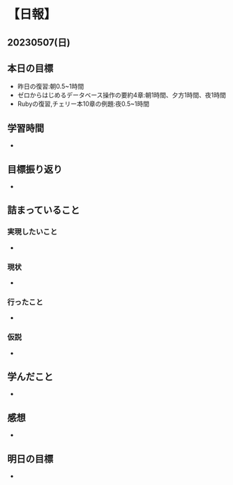 # 【日報】
## 20230507(日)
## 本日の目標
- 昨日の復習:朝0.5~1時間
- ゼロからはじめるデータベース操作の要約4章:朝1時間、夕方1時間、夜1時間
- Rubyの復習,チェリー本10章の例題:夜0.5~1時間

## 学習時間
- 

## 目標振り返り
- 

## 詰まっていること
### 実現したいこと 
- 
### 現状
- 
### 行ったこと 
- 
### 仮説
- 

## 学んだこと
- 

## 感想
- 

## 明日の目標
- 


